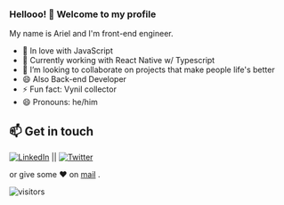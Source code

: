 ### Hellooo! 👋 Welcome to my profile

My name is Ariel and I'm front-end engineer.

 - 💙 In love with JavaScript
 - 🌱 Currently working with React Native w/ Typescript
 - 👯 I’m looking to collaborate on projects that make people life's better
 - 😄 Also Back-end Developer 
 - ⚡ Fun fact: Vynil collector
 - 😄 Pronouns: he/him


## 📫 Get in touch
[![LinkedIn](https://img.shields.io/badge/LinkedIn-0077B5?style=for-the-badge&logo=linkedin&logoColor=white)](https://in.linkedin.com/in/arielconti10) || [![Twitter](https://img.shields.io/badge/Twitter-1DA1F2?style=for-the-badge&logo=twitter&logoColor=white)](https://twitter.com/arielsp11)


 or give some ♥ on [mail](mailto:arielconti10@gmail.com) .



![visitors](https://visitor-badge.glitch.me/badge?page_id=adnanazmee/adnanazmee)
